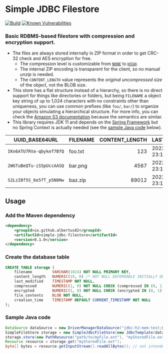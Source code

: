 Simple JDBC Filestore
=====================
[![Build](https://github.com/albertus82/simple-jdbc-filestore/actions/workflows/build.yml/badge.svg)](https://github.com/albertus82/simple-jdbc-filestore/actions)
[![Known Vulnerabilities](https://snyk.io/test/github/albertus82/simple-jdbc-filestore/badge.svg?targetFile=pom.xml)](https://snyk.io/test/github/albertus82/simple-jdbc-filestore?targetFile=pom.xml)

### Basic RDBMS-based filestore with compression and encryption support.

* The files are always stored internally in ZIP format in order to get CRC-32 check and AES encryption for free.
   * The compression level is customizable from [`NONE`](src/main/java/io/github/albertus82/filestore/io/Compression.java#L9) to [`HIGH`](src/main/java/io/github/albertus82/filestore/io/Compression.java#L18).
   * The internal ZIP encoding is transparent for the client, so no manual *unzip* is needed.
   * The `CONTENT_LENGTH` value represents the *original uncompressed size* of the object, not the BLOB size.
* This store has a flat structure instead of a hierarchy, so there is no direct support for things like directories or folders, but being `FILENAME` a object key string of up to 1,024 characters with no constraints other than uniqueness, you can use common prefixes (like `foo/`, `bar/`) to organize your objects simulating a hierarchical structure. For more info, you can check the [Amazon S3 documentation](https://docs.aws.amazon.com/AmazonS3/latest/userguide/object-keys.html) because the semantics are similar.
* This library requires JDK 11 and depends on the [Spring Framework](https://spring.io/projects/spring-framework) but no Spring Context is actually needed (see the [sample Java code](#sample-java-code) below).

| UUID_BASE64URL           | FILENAME | CONTENT_LENGTH | LAST_MODIFIED           | COMPRESSED | ENCRYPTED | FILE_CONTENTS | CREATION_TIME           |
| ------------------------ | -------- | -------------: | ----------------------- | ---------: | --------: | ------------- | ----------------------- |
| `IKn6ATU7RVa-qbykef7BfQ` | foo.txt  |            123 | 2022-10-31 23:10:22,607 |          1 |         0 | (BLOB)        | 2022-10-31 23:10:22,610 |
| `2WGTuBeQTu-iS5pUccAASQ` | bar.png  |           4567 | 2022-10-31 23:10:49,669 |          0 |         0 | (BLOB)        | 2022-10-31 23:10:49,672 |
| `S2LzZ8f5S_6e5fT_p5N0Hw` | baz.zip  |          89012 | 2022-10-31 23:11:02,607 |          0 |         1 | (BLOB)        | 2022-10-31 23:11:02,610 |

## Usage

### Add the Maven dependency

```xml
<dependency>
    <groupId>io.github.albertus82</groupId>
    <artifactId>simple-jdbc-filestore</artifactId>
    <version>0.1.0</version>
</dependency>
```

### Create the database table

```sql
CREATE TABLE storage (
    filename         VARCHAR(1024) NOT NULL PRIMARY KEY,
    content_length   NUMERIC(19, 0) /* NOT NULL DEFERRABLE INITIALLY DEFERRED */ CHECK (content_length >= 0),
    last_modified    TIMESTAMP NOT NULL,
    compressed       NUMERIC(1, 0) NOT NULL CHECK (compressed IN (0, 1)),
    encrypted        NUMERIC(1, 0) NOT NULL CHECK (encrypted IN (0, 1)),
    file_contents    BLOB NOT NULL,
    creation_time    TIMESTAMP DEFAULT CURRENT_TIMESTAMP NOT NULL
);
```

### Sample Java code

```java
DataSource dataSource = new DriverManagerDataSource("jdbc:h2:mem:test;DB_CLOSE_DELAY=-1"); // replace with your connection string or connection pool
SimpleFileStore storage = new SimpleJdbcFileStore(new JdbcTemplate(dataSource), "STORAGE", new FileBufferedBlobExtractor()); // can be customized, see Javadoc
storage.store(new PathResource("path/to/myFile.ext"), "myStoredFile.ext"); // the last argument can be prefixed to simulate a hierarchical structure
Resource resource = storage.get("myStoredFile.ext");
byte[] bytes = resource.getInputStream().readAllBytes(); // not intended for reading input streams with large amounts of data!
```
